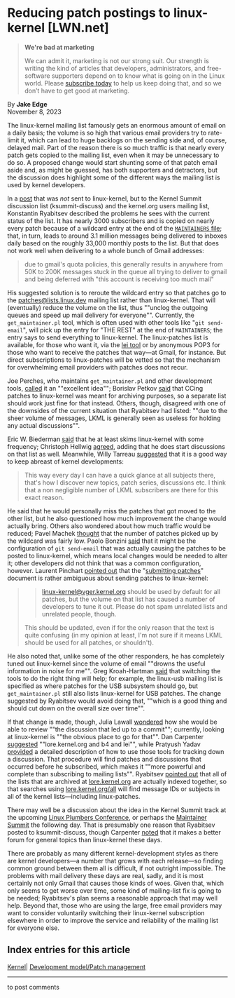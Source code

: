 # Reducing patch postings to linux-kernel [LWN.net]

> **We're bad at marketing**
> 
> We can admit it, marketing is not our strong suit. Our strength is writing the kind of articles that developers, administrators, and free-software supporters depend on to know what is going on in the Linux world. Please [subscribe today](/Promo/nsn-bad/subscribe) to help us keep doing that, and so we don’t have to get good at marketing. 

By **Jake Edge**  
November 8, 2023 

The linux-kernel mailing list famously gets an enormous amount of email on a daily basis; the volume is so high that various email providers try to rate-limit it, which can lead to huge backlogs on the sending side and, of course, delayed mail. Part of the reason there is so much traffic is that nearly every patch gets copied to the mailing list, even when it may be unnecessary to do so. A proposed change would start shunting some of that patch email aside and, as might be guessed, has both supporters and detractors, but the discussion does highlight some of the different ways the mailing list is used by kernel developers. 

In a [post](/ml/ksummit-discuss/20231106-venomous-raccoon-of-wealth-acc57c@nitro/) that was _not_ sent to linux-kernel, but to the Kernel Summit discussion list (ksummit-discuss) and the kernel.org users mailing list, Konstantin Ryabitsev described the problems he sees with the current status of the list. It has nearly 3000 subscribers and is copied on nearly every patch because of a wildcard entry at the end of the [`MAINTAINERS` file](https://www.kernel.org/doc/linux/MAINTAINERS); that, in turn, leads to around 3.1 million messages being delivered to inboxes daily based on the roughly 33,000 monthly posts to the list. But that does not work well when delivering to a whole bunch of Gmail addresses: 

> due to gmail's quota policies, this generally results in anywhere from 50K to 200K messages stuck in the queue all trying to deliver to gmail and being deferred with "this account is receiving too much mail" 

His suggested solution is to reroute the wildcard entry so that patches go to the [patches@lists.linux.dev](https://lore.kernel.org/linux-patches/) mailing list rather than linux-kernel. That will (eventually) reduce the volume on the list, thus ""unclog the outgoing queues and speed up mail delivery for everyone"". Currently, the `get_maintainer.pl` tool, which is often used with other tools like "`git send-email`", will pick up the entry for "THE REST" at the end of `MAINTAINERS`; the entry says to send everything to linux-kernel. The linux-patches list is available, for those who want it, via the [lei tool](https://people.kernel.org/monsieuricon/lore-lei-part-1-getting-started) or by anonymous POP3 for those who want to receive the patches that way—at Gmail, for instance. But direct subscriptions to linux-patches will be vetted so that the mechanism for overwhelming email providers with patches does not recur. 

Joe Perches, who maintains `get_maintainer.pl` and other development tools, [called](/ml/ksummit-discuss/2ee1a77665e770846a5868798393b8361d6d2033.camel@perches.com/) it an ""excellent idea""; Borislav Petkov [said](/ml/ksummit-discuss/20231106155252.GBZUkL1IKeITpgzfZC@fat_crate.local/) that CCing patches to linux-kernel was meant for archiving purposes, so a separate list should work just fine for that instead. Others, though, disagreed with one of the downsides of the current situation that Ryabitsev had listed: ""due to the sheer volume of messages, LKML is generally seen as useless for holding any actual discussions"". 

Eric W. Biederman [said](/ml/ksummit-discuss/87r0l2yi7v.fsf@email.froward.int.ebiederm.org/) that he at least skims linux-kernel with some frequency; Christoph Hellwig [agreed](/ml/ksummit-discuss/ZUkcyCb5DEVEDkKj@infradead.org/), adding that he does start discussions on that list as well. Meanwhile, Willy Tarreau [suggested](/ml/ksummit-discuss/20231107040433.GA23816@1wt.eu/) that it is a good way to keep abreast of kernel developments: 

> This way every day I can have a quick glance at all subjects there, that's how I discover new topics, patch series, discussions etc. I think that a non negligible number of LKML subscribers are there for this exact reason. 

He said that he would personally miss the patches that got moved to the other list, but he also questioned how much improvement the change would actually bring. Others also wondered about how much traffic would be reduced; Pavel Machek [thought](/ml/ksummit-discuss/ZUluOoDjp%2FawmXtF@duo.ucw.cz/) that the number of patches picked up by the wildcard was fairly low. Paolo Bonzini [said](/ml/ksummit-discuss/34eda1fe-0e14-4f12-b472-d152eadb7b88@redhat.com/) that it might be the configuration of `git send-email` that was actually causing the patches to be posted to linux-kernel, which means local changes would be needed to alter it; other developers did not think that was a common configuration, however. Laurent Pinchart [pointed out](/ml/ksummit-discuss/20231107101513.GB27932@pendragon.ideasonboard.com/) that the "[submitting patches](https://docs.kernel.org/process/submitting-patches.html)" document is rather ambiguous about sending patches to linux-kernel: 

> > linux-kernel@vger.kernel.org should be used by default for all patches, but the volume on that list has caused a number of developers to tune it out. Please do not spam unrelated lists and unrelated people, though. 
> 
> This should be updated, even if for the only reason that the text is quite confusing (in my opinion at least, I'm not sure if it means LKML should be used for all patches, or shouldn't). 

He also noted that, unlike some of the other responders, he has completely tuned out linux-kernel since the volume of email ""drowns the useful information in noise for me"". Greg Kroah-Hartman [said](/ml/ksummit-discuss/2023110701-overstuff-tidiness-10c2@gregkh/) that switching the tools to do the right thing will help; for example, the linux-usb mailing list is specified as where patches for the USB subsystem should go, but `get_maintainer.pl` still also lists linux-kernel for USB patches. The change suggested by Ryabitsev would avoid doing that, ""which is a good thing and should cut down on the overall size over time"". 

If that change is made, though, Julia Lawall [wondered](/ml/ksummit-discuss/20231107-skilled-calculating-frigatebird-8db1bb@nitro/) how she would be able to review ""the discussion that led up to a commit""; currently, looking at linux-kernel is ""the obvious place to go for that"". Dan Carpenter [suggested](/ml/ksummit-discuss/202ebed9-465e-43d1-bd3a-417ad4a5e425@kadam.mountain/) ""lore.kernel.org and b4 and lei"", while Pratyush Yadav [provided](/ml/ksummit-discuss/mafs0ttpxg0is.fsf_-_@kernel.org/) a detailed description of how to use those tools for tracking down a discussion. That procedure will find patches and discussions that occurred before he subscribed, which makes it ""more powerful and complete than subscribing to mailing lists"". Ryabitsev [pointed out](/ml/ksummit-discuss/20231107-skilled-calculating-frigatebird-8db1bb@nitro/) that all of the lists that are archived at [lore.kernel.org](https://lore.kernel.org/) are actually indexed together, so that searches using [lore.kernel.org/all](https://lore.kernel.org/all/) will find message IDs or subjects in all of the kernel lists—including linux-patches. 

There may well be a discussion about the idea in the Kernel Summit track at the upcoming [Linux Plumbers Conference](https://lpc.events/), or perhaps the [Maintainer Summit](https://events.linuxfoundation.org/linux-kernel-maintainer-summit/) the following day. That is presumably one reason that Ryabitsev posted to ksummit-discuss, though Carpenter [noted](/ml/ksummit-discuss/a53bcecb-3230-4ad3-8e62-29f4395a26a0@kadam.mountain/) that it makes a better forum for general topics than linux-kernel these days. 

There are probably as many different kernel-development styles as there are kernel developers—a number that grows with each release—so finding common ground between them all is difficult, if not outright impossible. The problems with mail delivery these days are real, sadly, and it is most certainly not only Gmail that causes those kinds of woes. Given that, which only seems to get worse over time, some kind of mailing-list fix is going to be needed; Ryabitsev's plan seems a reasonable approach that may well help. Beyond that, those who are using the large, free email providers may want to consider voluntarily switching their linux-kernel subscription elsewhere in order to improve the service and reliability of the mailing list for everyone else. 

  
Index entries for this article  
---  
[Kernel](/Kernel/Index)| [Development model/Patch management](/Kernel/Index#Development_model-Patch_management)  
  


* * *

to post comments 
